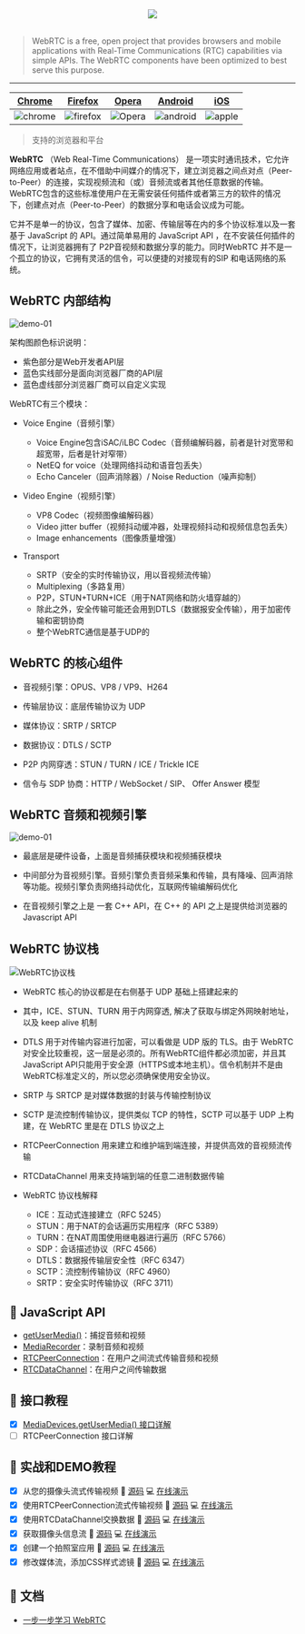 <div align="center">
  <img src="/docs/images/webrtc-logo740x140.png"><br><br>
</div>  

> WebRTC is a free, open project that provides browsers and mobile applications with Real-Time Communications (RTC) capabilities via simple APIs. The WebRTC components have been optimized to best serve this purpose.  

---

|   [Chrome](http://chrome.google.com/)    | [Firefox](https://www.mozilla.org/en-US/firefox/new/) |      [Opera](http://www.opera.com/)      | [Android](https://webrtc.org/native-code/android/) | [iOS](https://webrtc.org/native-code/ios/) |
| :--------------------------------------: | :--------------------------------------: | :--------------------------------------: | :--------------------------------------: | :--------------------------------------: |
| ![chrome](/docs/images/chrome-128x128.png) | ![firefox](/docs/images/firefox-128x128.png) | ![Opera](/docs/images/opera-128x128.png) | ![android](/docs/images/android-128x128.png) | ![apple](/docs/images/apple-128x128.png) |  
>  支持的浏览器和平台

**WebRTC** （Web Real-Time Communications） 是一项实时通讯技术，它允许网络应用或者站点，在不借助中间媒介的情况下，建立浏览器之间点对点（Peer-to-Peer）的连接，实现视频流和（或）音频流或者其他任意数据的传输。WebRTC包含的这些标准使用户在无需安装任何插件或者第三方的软件的情况下，创建点对点（Peer-to-Peer）的数据分享和电话会议成为可能。  

它并不是单一的协议，包含了媒体、加密、传输层等在内的多个协议标准以及一套基于 JavaScript 的 API。通过简单易用的 JavaScript API ，在不安装任何插件的情况下，让浏览器拥有了 P2P音视频和数据分享的能力。同时WebRTC 并不是一个孤立的协议，它拥有灵活的信令，可以便捷的对接现有的SIP 和电话网络的系统。   

## WebRTC 内部结构  

![demo-01](/docs/images/WebRTC内部结构.png)   

架构图颜色标识说明：  

* 紫色部分是Web开发者API层  
* 蓝色实线部分是面向浏览器厂商的API层  
* 蓝色虚线部分浏览器厂商可以自定义实现  

WebRTC有三个模块：  
* Voice Engine（音频引擎）  

  * Voice Engine包含iSAC/iLBC Codec（音频编解码器，前者是针对宽带和超宽带，后者是针对窄带）  
  * NetEQ for voice（处理网络抖动和语音包丢失）  
  * Echo Canceler（回声消除器）/ Noise Reduction（噪声抑制）  

* Video Engine（视频引擎）  
  * VP8 Codec（视频图像编解码器）  
  * Video jitter buffer（视频抖动缓冲器，处理视频抖动和视频信息包丢失）  
  * Image enhancements（图像质量增强）  
* Transport   
  * SRTP（安全的实时传输协议，用以音视频流传输）  
  * Multiplexing（多路复用）  
  * P2P，STUN+TURN+ICE（用于NAT网络和防火墙穿越的）  
  * 除此之外，安全传输可能还会用到DTLS（数据报安全传输），用于加密传输和密钥协商   
  * 整个WebRTC通信是基于UDP的  

## WebRTC 的核心组件  

* 音视频引擎：OPUS、VP8 / VP9、H264  

* 传输层协议：底层传输协议为 UDP  

* 媒体协议：SRTP / SRTCP  

* 数据协议：DTLS / SCTP  

* P2P 内网穿透：STUN / TURN / ICE / Trickle ICE  

* 信令与 SDP 协商：HTTP / WebSocket / SIP、 Offer Answer 模型  

## WebRTC 音频和视频引擎  

![demo-01](/docs/images/WebRTC音频和视频引擎.png)  

* 最底层是硬件设备，上面是音频捕获模块和视频捕获模块  

* 中间部分为音视频引擎。音频引擎负责音频采集和传输，具有降噪、回声消除等功能。视频引擎负责网络抖动优化，互联网传输编解码优化  

* 在音视频引擎之上是 一套 C++ API，在 C++ 的 API 之上是提供给浏览器的Javascript API       　　　　
## WebRTC 协议栈  

![WebRTC协议栈](/docs/images/WebRTC协议栈.png)   

* WebRTC 核心的协议都是在右侧基于 UDP 基础上搭建起来的  

* 其中，ICE、STUN、TURN 用于内网穿透, 解决了获取与绑定外网映射地址，以及 keep alive 机制  
* DTLS 用于对传输内容进行加密，可以看做是 UDP 版的 TLS。由于 WebRTC 对安全比较重视，这一层是必须的。所有WebRTC组件都必须加密，并且其JavaScript API只能用于安全源（HTTPS或本地主机）。信令机制并不是由WebRTC标准定义的，所以您必须确保使用安全协议。  

* SRTP 与 SRTCP 是对媒体数据的封装与传输控制协议  

* SCTP 是流控制传输协议，提供类似 TCP 的特性，SCTP 可以基于 UDP 上构建，在 WebRTC 里是在 DTLS 协议之上  

* RTCPeerConnection 用来建立和维护端到端连接，并提供高效的音视频流传输  

* RTCDataChannel 用来支持端到端的任意二进制数据传输  

* WebRTC 协议栈解释  
  * ICE：互动式连接建立（RFC 5245）  
  * STUN：用于NAT的会话遍历实用程序（RFC 5389）  
  * TURN：在NAT周围使用继电器进行遍历（RFC 5766）  
  * SDP：会话描述协议（RFC 4566）  
  * DTLS：数据报传输层安全性（RFC 6347）  
  * SCTP：流控制传输协议（RFC 4960）  
  * SRTP：安全实时传输协议（RFC 3711）  

## :hibiscus:  JavaScript API  

* [getUserMedia()](https://webrtc.github.io/samples/src/content/getusermedia/gum/)：捕捉音频和视频  
* [MediaRecorder](https://webrtc.github.io/samples/src/content/getusermedia/record/)：录制音频和视频  
* [RTCPeerConnection](https://webrtc.github.io/samples/src/content/peerconnection/pc1/)：在用户之间流式传输音频和视频  
* [RTCDataChannel](https://webrtc.github.io/samples/src/content/datachannel/basic/)：在用户之间传输数据  

## :tulip: 接口教程  
- [x] [MediaDevices.getUserMedia() 接口详解](/docs/webrtc_tutorial_01.md)     
- [ ] RTCPeerConnection 接口详解 

## :bouquet: 实战和DEMO教程  

- [x] 从您的摄像头流式传输视频   :memo: [源码](/docs/demo-01/index.html)  :computer: [在线演示](https://webrtc.tinywan.com/demo-01/index.html)  
- [x] 使用RTCPeerConnection流式传输视频  :memo: [源码](/docs/demo-02/index.html)  :computer: [在线演示](https://webrtc.tinywan.com/demo-02/index.html)  
- [x] 使用RTCDataChannel交换数据 :memo: [源码](/docs/demo-03/index.html)  :computer: [在线演示](https://webrtc.tinywan.com/demo-03/index.html)   
- [x] 获取摄像头信息流  :memo: [源码](/docs/tinywan-demo-01/index.html)  :computer: [在线演示](https://webrtc.tinywan.com/tinywan-demo-01/index.html)   
- [x] 创建一个拍照室应用  :memo: [源码](/docs/tinywan-demo-02/index.html)  :computer: [在线演示](https://webrtc.tinywan.com/tinywan-demo-02/index.html)  
- [x] 修改媒体流，添加CSS样式滤镜  :memo: [源码](/docs/tinywan-demo-03/index.html)  :computer: [在线演示](https://webrtc.tinywan.com/tinywan-demo-03/index.html)  

## :blue_book: 文档  

* [一步一步学习 WebRTC](https://codelabs.developers.google.com/codelabs/webrtc-web)  

